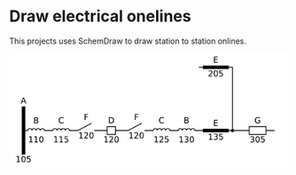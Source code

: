 # Draw electrical onelines
This projects uses SchemDraw to draw station to station onlines.

![Example oneline](readme_example.png)
